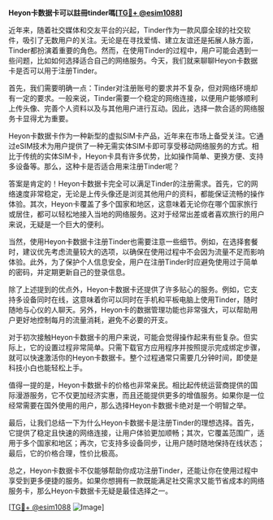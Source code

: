 **Heyon卡数据卡可以註冊tinder嗎[[TG💪+ @esim1088](https://t.me/s/esim1088)]**

近年来，随着社交媒体和交友平台的兴起，Tinder作为一款风靡全球的社交软件，吸引了无数用户的关注。无论是在寻找爱情、建立友谊还是拓展人脉方面，Tinder都扮演着重要的角色。然而，在使用Tinder的过程中，用户可能会遇到一些问题，比如如何选择适合自己的网络服务。今天，我们就来聊聊Heyon卡数据卡是否可以用于注册Tinder。

首先，我们需要明确一点：Tinder对注册账号的要求并不复杂，但对网络环境却有一定的要求。一般来说，Tinder需要一个稳定的网络连接，以便用户能够顺利上传头像、完善个人资料以及与其他用户进行互动。因此，选择一款合适的网络服务卡显得尤为重要。

Heyon卡数据卡作为一种新型的虚拟SIM卡产品，近年来在市场上备受关注。它通过eSIM技术为用户提供了一种无需实体SIM卡即可享受移动网络服务的方式。相比于传统的实体SIM卡，Heyon卡具有许多优势，比如操作简单、更换方便、支持多设备等。那么，这种卡是否适合用来注册Tinder呢？

答案是肯定的！Heyon卡数据卡完全可以满足Tinder的注册需求。首先，它的网络速度非常稳定，无论是上传头像还是浏览其他用户的资料，都能保证流畅的操作体验。其次，Heyon卡覆盖了多个国家和地区，这意味着无论你在哪个国家旅行或居住，都可以轻松地接入当地的网络服务。这对于经常出差或者喜欢旅行的用户来说，无疑是一个巨大的便利。

当然，使用Heyon卡数据卡注册Tinder也需要注意一些细节。例如，在选择套餐时，建议优先考虑流量较大的选项，以确保在使用过程中不会因为流量不足而影响体验。此外，为了保护个人信息安全，用户在注册Tinder时应避免使用过于简单的密码，并定期更新自己的登录信息。

除了上述提到的优点外，Heyon卡数据卡还提供了许多贴心的服务。例如，它支持多设备同时在线，这意味着你可以同时在手机和平板电脑上使用Tinder，随时随地与心仪的人聊天。另外，Heyon卡的数据管理功能也非常强大，可以帮助用户更好地控制每月的流量消耗，避免不必要的开支。

对于初次接触Heyon卡数据卡的用户来说，可能会觉得操作起来有些复杂。但实际上，它的设置过程非常简单。只需下载官方应用程序并按照提示完成绑定步骤，就可以快速激活你的Heyon卡数据卡。整个过程通常只需要几分钟时间，即使是科技小白也能轻松上手。

值得一提的是，Heyon卡数据卡的价格也非常亲民。相比起传统运营商提供的国际漫游服务，它不仅更加经济实惠，而且还能提供更多的增值服务。如果你是一位经常需要在国外使用的用户，那么选择Heyon卡数据卡绝对是一个明智之举。

最后，让我们总结一下为什么Heyon卡数据卡是注册Tinder的理想选择。首先，它提供了稳定且快速的网络连接，让用户体验更加顺畅；其次，它覆盖范围广，适用于多个国家和地区；再次，它支持多设备同步，让用户随时随地保持在线状态；最后，它的价格合理，性价比极高。

总之，Heyon卡数据卡不仅能够帮助你成功注册Tinder，还能让你在使用过程中享受到更多便捷的服务。如果你想拥有一款既能满足社交需求又能节省成本的网络服务卡，那么Heyon卡数据卡无疑是最佳选择之一。

[[TG💪+ @esim1088](https://t.me/s/esim1088) ![Image](https://i.postimg.cc/4NQfJmqS/Snipaste-2025-05-13-00-14-12.png)]